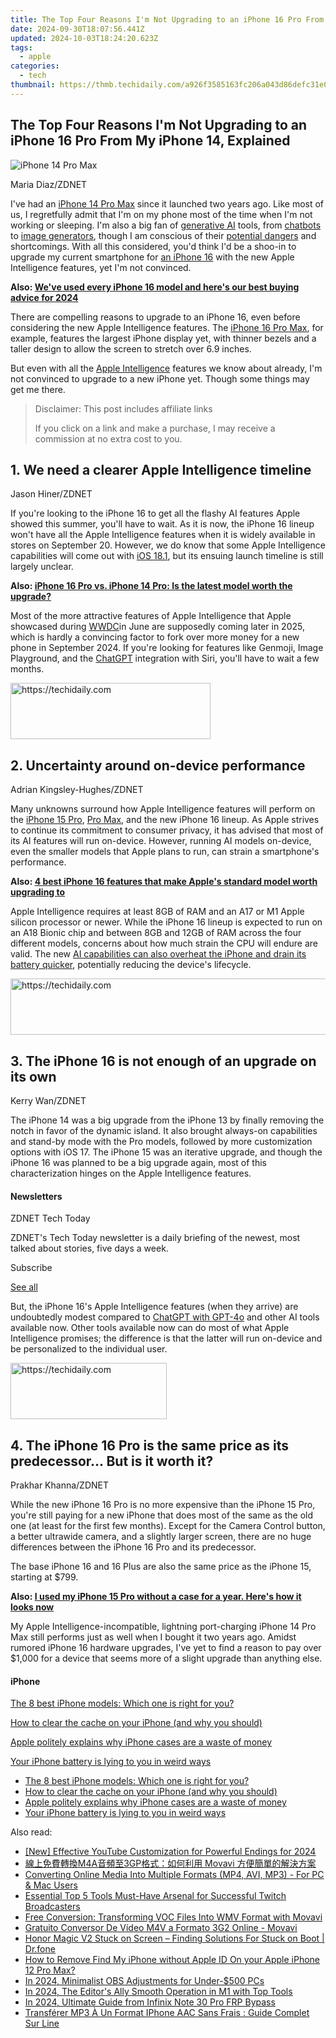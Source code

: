 ```yaml
---
title: The Top Four Reasons I'm Not Upgrading to an iPhone 16 Pro From My iPhone 14, Explained
date: 2024-09-30T18:07:56.441Z
updated: 2024-10-03T18:24:20.623Z
tags:
  - apple
categories:
  - tech
thumbnail: https://thmb.techidaily.com/a926f3585163fc206a043d86defc31e04aa0b8209e0df21f919437f2401fbd1a.jpg
---
```


## The Top Four Reasons I'm Not Upgrading to an iPhone 16 Pro From My iPhone 14, Explained

![iPhone 14 Pro Max](https://www.zdnet.com/a/img/resize/b24e2cd9cc6623acf38a13719651bfd5d43a38ca/2024/09/18/f584c0e6-7109-4913-9ef2-eab9e3f128a9/3.jpg?auto=webp&width=1280)

Maria Diaz/ZDNET

I've had an [iPhone 14 Pro Max](https://shop-links.co/link/?url=https%3A%2F%2Fwww.bestbuy.com%2Fsite%2Fapple-pre-owned-iphone-14-pro-max-5g-256gb-unlocked-space-black%2F&publisher_slug=itechdaily19598&exclusive=1) since it launched two years ago. Like most of us, I regretfully admit that I'm on my phone most of the time when I'm not working or sleeping. I'm also a big fan of [generative AI](https://www.zdnet.com/article/what-is-generative-ai-and-why-is-it-so-popular-heres-everything-you-need-to-know/) tools, from [chatbots](https://www.zdnet.com/article/best-ai-chatbot/) to [image generators](https://www.zdnet.com/article/best-ai-image-generator/), though I am conscious of their [potential dangers](https://www.zdnet.com/article/the-3-biggest-risks-from-generative-ai-and-how-to-deal-with-them/) and shortcomings. With all this considered, you'd think I'd be a shoo-in to upgrade my current smartphone for [an iPhone 16](https://www.zdnet.com/article/every-iphone-16-model-compared-should-you-buy-the-standard-plus-pro-or-max/) with the new Apple Intelligence features, yet I'm not convinced.

**Also: [We've used every iPhone 16 model and here's our best buying advice for 2024](https://www.zdnet.com/article/iphone-16-pro-max-buying-advice-2024/)**

There are compelling reasons to upgrade to an iPhone 16, even before considering the new Apple Intelligence features. The [iPhone 16 Pro Max](https://apple.sjv.io/c/159047/435031/7613?&sharedid=zdnet&partnerpropertyid=1980086&u=https%3A%2F%2Fwww.apple.com%2Fshop%2Fbuy-iphone%2Fiphone-16-pro&subId1=zd-%5F%5FCOM%5FCLICK%5FID%5F%5F-dtp), for example, features the largest iPhone display yet, with thinner bezels and a taller design to allow the screen to stretch over 6.9 inches. 

But even with all the [Apple Intelligence](https://www.zdnet.com/article/what-is-apple-intelligence-everything-to-know-about-ai-features-coming-to-iphones-macs-and-ipads/) features we know about already, I'm not convinced to upgrade to a new iPhone yet. Though some things may get me there. 

>  Disclaimer: This post includes affiliate links
>
>  If you click on a link and make a purchase, I may receive a commission at no extra cost to you.
>

## 1\. We need a clearer Apple Intelligence timeline

Jason Hiner/ZDNET

If you're looking to the iPhone 16 to get all the flashy AI features Apple showed this summer, you'll have to wait. As it is now, the iPhone 16 lineup won't have all the Apple Intelligence features when it is widely available in stores on September 20\. However, we do know that some Apple Intelligence capabilities will come out with [iOS 18.1](https://www.zdnet.com/article/apple-intelligence-arrives-in-ios-18-1-developer-beta-heres-whats-new-for-iphone/), but its ensuing launch timeline is still largely unclear. 

**Also: [iPhone 16 Pro vs. iPhone 14 Pro: Is the latest model worth the upgrade?](https://www.zdnet.com/article/iphone-16-pro-vs-iphone-14-pro-is-the-latest-model-worth-the-upgrade/)**

Most of the more attractive features of Apple Intelligence that Apple showcased during [WWDC](https://www.zdnet.com/article/everything-apple-will-announce-at-wwdc-today-apple-intelligence-siri-ios-18-more/)in June are supposedly coming later in 2025, which is hardly a convincing factor to fork over more money for a new phone in September 2024\. If you're looking for features like Genmoji, Image Playground, and the [ChatGPT](https://www.zdnet.com/article/what-is-chatgpt-and-why-does-it-matter-heres-everything-you-need-to-know/) integration with Siri, you'll have to wait a few months.

<!-- affiliate ads begin -->
<a href="https://25home.pxf.io/c/5597632/2148647/16836" target="_top" id="2148647">
  <img src="//a.impactradius-go.com/display-ad/16836-2148647" border="0" alt="https://techidaily.com" width="320" height="90"/>
</a>
<img height="0" width="0" src="https://25home.pxf.io/i/5597632/2148647/16836" style="position:absolute;visibility:hidden;" border="0" />
<!-- affiliate ads end -->

## 2\. Uncertainty around on-device performance

Adrian Kingsley-Hughes/ZDNET

Many unknowns surround how Apple Intelligence features will perform on the [iPhone 15 Pro](https://shop-links.co/link/?url=https%3A%2F%2Fwww.bestbuy.com%2Fsite%2Fapple-pre-owned-iphone-15-pro-5g-128gb-unlocked-black-titanium%2F&publisher_slug=itechdaily19598&exclusive=1), [Pro Max](https://shop-links.co/link/?url=https%3A%2F%2Fwww.bestbuy.com%2Fsite%2Fapple-pre-owned-iphone-15-pro-max-5g-256gb-unlocked-black-titanium%2F&publisher_slug=itechdaily19598&exclusive=1), and the new iPhone 16 lineup. As Apple strives to continue its commitment to consumer privacy, it has advised that most of its AI features will run on-device. However, running AI models on-device, even the smaller models that Apple plans to run, can strain a smartphone's performance.

**Also: [4 best iPhone 16 features that make Apple's standard model worth upgrading to](https://www.zdnet.com/article/4-best-iphone-16-features-that-make-apples-standard-model-worth-upgrading-to/)**

Apple Intelligence requires at least 8GB of RAM and an A17 or M1 Apple silicon processor or newer. While the iPhone 16 lineup is expected to run on an A18 Bionic chip and between 8GB and 12GB of RAM across the four different models, concerns about how much strain the CPU will endure are valid. The new [AI capabilities can also overheat the iPhone and drain its battery quicker](https://www.zdnet.com/article/why-you-shouldnt-buy-the-iphone-16-for-apple-intelligence/), potentially reducing the device's lifecycle.

<!-- affiliate ads begin -->
<a href="https://aligracehair.sjv.io/c/5597632/1934258/19272" target="_top" id="1934258">
  <img src="//a.impactradius-go.com/display-ad/19272-1934258" border="0" alt="https://techidaily.com" width="728" height="90"/>
</a>
<img height="0" width="0" src="https://aligracehair.sjv.io/i/5597632/1934258/19272" style="position:absolute;visibility:hidden;" border="0" />
<!-- affiliate ads end -->

## 3\. The iPhone 16 is not enough of an upgrade on its own

Kerry Wan/ZDNET

The iPhone 14 was a big upgrade from the iPhone 13 by finally removing the notch in favor of the dynamic island. It also brought always-on capabilities and stand-by mode with the Pro models, followed by more customization options with iOS 17\. The iPhone 15 was an iterative upgrade, and though the iPhone 16 was planned to be a big upgrade again, most of this characterization hinges on the Apple Intelligence features. 

#### Newsletters

ZDNET Tech Today

ZDNET's Tech Today newsletter is a daily briefing of the newest, most talked about stories, five days a week.

 Subscribe

[See all](https://www.zdnet.com/newsletters/)

But, the iPhone 16's Apple Intelligence features (when they arrive) are undoubtedly modest compared to [ChatGPT with GPT-4o](https://www.zdnet.com/article/how-to-use-chatgpt/) and other AI tools available now. Other tools available now can do most of what Apple Intelligence promises; the difference is that the latter will run on-device and be personalized to the individual user. 

<!-- affiliate ads begin -->
<a href="https://aligracehair.sjv.io/c/5597632/2135412/19272" target="_top" id="2135412">
  <img src="//a.impactradius-go.com/display-ad/19272-2135412" border="0" alt="https://techidaily.com" width="250" height="90"/>
</a>
<img height="0" width="0" src="https://aligracehair.sjv.io/i/5597632/2135412/19272" style="position:absolute;visibility:hidden;" border="0" />
<!-- affiliate ads end -->

## 4\. The iPhone 16 Pro is the same price as its predecessor… But is it worth it?

Prakhar Khanna/ZDNET

While the new iPhone 16 Pro is no more expensive than the iPhone 15 Pro, you're still paying for a new iPhone that does most of the same as the old one (at least for the first few months). Except for the Camera Control button, a better ultrawide camera, and a slightly larger screen, there are no huge differences between the iPhone 16 Pro and its predecessor.

The base iPhone 16 and 16 Plus are also the same price as the iPhone 15, starting at $799\. 

**Also: [I used my iPhone 15 Pro without a case for a year. Here's how it looks now](https://www.zdnet.com/article/i-used-my-iphone-15-pro-without-a-case-for-a-year-heres-how-it-looks-now/)**

My Apple Intelligence-incompatible, lightning port-charging iPhone 14 Pro Max still performs just as well when I bought it two years ago. Amidst rumored iPhone 16 hardware upgrades, I've yet to find a reason to pay over $1,000 for a device that seems more of a slight upgrade than anything else.

#### iPhone

[The 8 best iPhone models: Which one is right for you?](https://www.zdnet.com/article/best-iphone/ "The 8 best iPhone models: Which one is right for you?")

[How to clear the cache on your iPhone (and why you should)](https://www.zdnet.com/article/how-to-clear-cache-on-iphone-and-why-you-should/ "How to clear the cache on your iPhone (and why you should)")

[Apple politely explains why iPhone cases are a waste of money](https://www.zdnet.com/article/apple-politely-explains-why-iphone-cases-are-a-waste-of-money/ "Apple politely explains why iPhone cases are a waste of money")

[Your iPhone battery is lying to you in weird ways](https://www.zdnet.com/article/your-iphone-battery-is-lying-to-you-in-weird-ways/ "Your iPhone battery is lying to you in weird ways")

* [The 8 best iPhone models: Which one is right for you?](https://www.zdnet.com/article/best-iphone/ "The 8 best iPhone models: Which one is right for you?")
* [How to clear the cache on your iPhone (and why you should)](https://www.zdnet.com/article/how-to-clear-cache-on-iphone-and-why-you-should/ "How to clear the cache on your iPhone (and why you should)")
* [Apple politely explains why iPhone cases are a waste of money](https://www.zdnet.com/article/apple-politely-explains-why-iphone-cases-are-a-waste-of-money/ "Apple politely explains why iPhone cases are a waste of money")
* [Your iPhone battery is lying to you in weird ways](https://www.zdnet.com/article/your-iphone-battery-is-lying-to-you-in-weird-ways/ "Your iPhone battery is lying to you in weird ways")

<ins class="adsbygoogle"
     style="display:block"
     data-ad-format="autorelaxed"
     data-ad-client="ca-pub-7571918770474297"
     data-ad-slot="1223367746"></ins>

<ins class="adsbygoogle"
     style="display:block"
     data-ad-client="ca-pub-7571918770474297"
     data-ad-slot="8358498916"
     data-ad-format="auto"
     data-full-width-responsive="true"></ins>

<span class="atpl-alsoreadstyle">Also read:</span>
<div><ul>
<li><a href="https://facebook-video-share.techidaily.com/new-effective-youtube-customization-for-powerful-endings-for-2024/"><u>[New] Effective YouTube Customization for Powerful Endings for 2024</u></a></li>
<li><a href="https://some-tips.techidaily.com/m4a3gp-movavi/"><u>線上免費轉換M4A音頻至3GP格式：如何利用 Movavi 方便簡單的解決方案</u></a></li>
<li><a href="https://win-special.techidaily.com/converting-online-media-into-multiple-formats-mp4-avi-mp3-for-pc-and-mac-users/"><u>Converting Online Media Into Multiple Formats (MP4, AVI, MP3) - For PC & Mac Users</u></a></li>
<li><a href="https://tech-renaissance.techidaily.com/essential-top-5-tools-must-have-arsenal-for-successful-twitch-broadcasters/"><u>Essential Top 5 Tools Must-Have Arsenal for Successful Twitch Broadcasters</u></a></li>
<li><a href="https://some-tips.techidaily.com/free-conversion-transforming-voc-files-into-wmv-format-with-movavi/"><u>Free Conversion: Transforming VOC Files Into WMV Format with Movavi</u></a></li>
<li><a href="https://some-tips.techidaily.com/gratuito-conversor-de-video-m4v-a-formato-3g2-online-movavi/"><u>Gratuito Conversor De Vídeo M4V a Formato 3G2 Online - Movavi</u></a></li>
<li><a href="https://change-location.techidaily.com/honor-magic-v2-stuck-on-screen-finding-solutions-for-stuck-on-boot-drfone-by-drfone-fix-android-problems-fix-android-problems/"><u>Honor Magic V2 Stuck on Screen – Finding Solutions For Stuck on Boot | Dr.fone</u></a></li>
<li><a href="https://activate-lock.techidaily.com/how-to-remove-find-my-iphone-without-apple-id-on-your-apple-iphone-12-pro-max-by-drfone-ios/"><u>How to Remove Find My iPhone without Apple ID On your Apple iPhone 12 Pro Max?</u></a></li>
<li><a href="https://screen-capture.techidaily.com/in-2024-minimalist-obs-adjustments-for-under-500-pcs/"><u>In 2024, Minimalist OBS Adjustments for Under-$500 PCs</u></a></li>
<li><a href="https://article-posts.techidaily.com/in-2024-the-editors-ally-smooth-operation-in-m1-with-top-tools/"><u>In 2024, The Editor's Ally Smooth Operation in M1 with Top Tools</u></a></li>
<li><a href="https://bypass-frp.techidaily.com/in-2024-ultimate-guide-from-infinix-note-30-pro-frp-bypass-by-drfone-android/"><u>In 2024, Ultimate Guide from Infinix Note 30 Pro FRP Bypass</u></a></li>
<li><a href="https://some-tips.techidaily.com/transferer-mp3-a-un-format-iphone-aac-sans-frais-guide-complet-sur-line/"><u>Transférer MP3 À Un Format IPhone AAC Sans Frais : Guide Complet Sur Line</u></a></li>
</ul></div>


